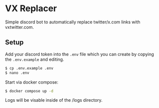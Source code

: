 # VX Replacer
Simple discord bot to automatically replace twitter/x.com links with vxtwitter.com.

## Setup

Add your discord token into the `.env` file which you can create by copying the `.env.example` and editing.
```bash
$ cp .env.example .env
$ nano .env
```
Start via docker compose:
```bash
$ docker compose up -d
```
Logs will be visable inside of the /logs directory.
